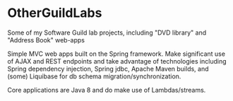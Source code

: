 # OtherGuildLabs

Some of my Software Guild lab projects, including "DVD library" and "Address Book" web-apps

Simple MVC web apps built on the Spring framework. Make significant use of AJAX and REST endpoints and take advantage of technologies
including Spring dependency injection, Spring jdbc, Apache Maven builds, and (some) Liquibase for db schema migration/synchronization.

Core applications are Java 8 and do make use of Lambdas/streams.

